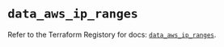# `data_aws_ip_ranges`

Refer to the Terraform Registory for docs: [`data_aws_ip_ranges`](https://registry.terraform.io/providers/hashicorp/aws/5.6.2/docs/data-sources/ip_ranges).
